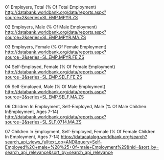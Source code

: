 01 
Employers, Total (% Of Total Employment)
http://databank.worldbank.org/data/reports.aspx?source=2&series=SL.EMP.MPYR.ZS

02
Employers, Male (% Of Male Employment)
http://databank.worldbank.org/data/reports.aspx?source=2&series=SL.EMP.MPYR.MA.ZS

03
Employers, Female (% Of Female Employment)
http://databank.worldbank.org/data/reports.aspx?source=2&series=SL.EMP.MPYR.FE.ZS

04
Self-Employed, Female (% Of Female Employment)
http://databank.worldbank.org/data/reports.aspx?source=2&series=SL.EMP.SELF.FE.ZS

05
Self-Employed, Male (% Of Male Employment)
http://databank.worldbank.org/data/reports.aspx?source=2&series=SL.EMP.SELF.MA.ZS

06
Children In Employment, Self-Employed, Male (% Of Male Children InEmployment, Ages 7-14)
http://databank.worldbank.org/data/reports.aspx?source=2&series=SL.SLF.0714.MA.ZS

07
Children In Employment, Self-Employed, Female (% Of Female Children In Employment, Ages 7-14)
https://datacatalog.worldbank.org/search?search_api_views_fulltext_op=AND&query=Self-Employed%2C+male+%28%25+Of+male+Employment%29&nid=&sort_by=search_api_relevance&sort_by=search_api_relevance
